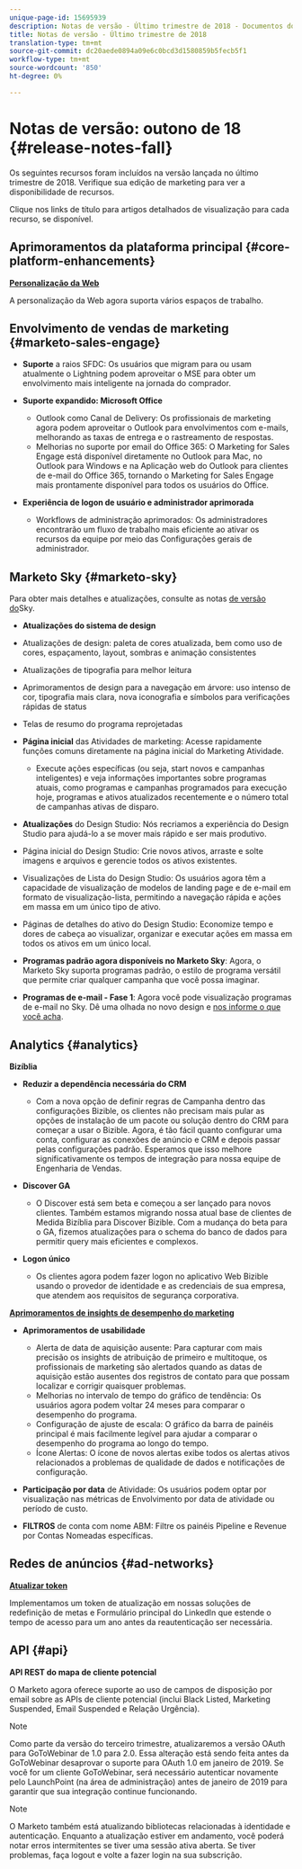 ```yaml
---
unique-page-id: 15695939
description: Notas de versão - Último trimestre de 2018 - Documentos do marketing - Documentação do produto
title: Notas de versão - Último trimestre de 2018
translation-type: tm+mt
source-git-commit: dc20aede0894a09e6c0bcd3d1580859b5fecb5f1
workflow-type: tm+mt
source-wordcount: '850'
ht-degree: 0%

---
```



# Notas de versão: outono de 18 {#release-notes-fall}

Os seguintes recursos foram incluídos na versão lançada no último trimestre de 2018. Verifique sua edição de marketing para ver a disponibilidade de recursos.

Clique nos links de título para artigos detalhados de visualização para cada recurso, se disponível.

## Aprimoramentos da plataforma principal {#core-platform-enhancements}

**[Personalização da Web](/help/marketo/product-docs/web-personalization/getting-started/workspaces-in-web-personalization.md)**

A personalização da Web agora suporta vários espaços de trabalho.

## Envolvimento de vendas de marketing {#marketo-sales-engage}

* **Suporte** a raios SFDC: Os usuários que migram para ou usam atualmente o Lightning podem aproveitar o MSE para obter um envolvimento mais inteligente na jornada do comprador.

* **Suporte expandido: Microsoft Office**

   * Outlook como Canal de Delivery: Os profissionais de marketing agora podem aproveitar o Outlook para envolvimentos com e-mails, melhorando as taxas de entrega e o rastreamento de respostas.
   * Melhorias no suporte por email do Office 365: O Marketing for Sales Engage está disponível diretamente no Outlook para Mac, no Outlook para Windows e na Aplicação web do Outlook para clientes de e-mail do Office 365, tornando o Marketing for Sales Engage mais prontamente disponível para todos os usuários do Office.

* **Experiência de logon de usuário e administrador aprimorada**

   * Workflows de administração aprimorados: Os administradores encontrarão um fluxo de trabalho mais eficiente ao ativar os recursos da equipe por meio das Configurações gerais de administrador.

## Marketo Sky {#marketo-sky}

Para obter mais detalhes e atualizações, consulte as notas [de versão do](https://help.marketo.com)Sky.

* **Atualizações do sistema de design**

* Atualizações de design: paleta de cores atualizada, bem como uso de cores, espaçamento, layout, sombras e animação consistentes
* Atualizações de tipografia para melhor leitura
* Aprimoramentos de design para a navegação em árvore: uso intenso de cor, tipografia mais clara, nova iconografia e símbolos para verificações rápidas de status
* Telas de resumo do programa reprojetadas

* **Página inicial** das Atividades de marketing: Acesse rapidamente funções comuns diretamente na página inicial do Marketing Atividade.

   * Execute ações específicas (ou seja, start novos e campanhas inteligentes) e veja informações importantes sobre programas atuais, como programas e campanhas programados para execução hoje, programas e ativos atualizados recentemente e o número total de campanhas ativas de disparo.

* **Atualizações** do Design Studio: Nós recriamos a experiência do Design Studio para ajudá-lo a se mover mais rápido e ser mais produtivo.
* Página inicial do Design Studio: Crie novos ativos, arraste e solte imagens e arquivos e gerencie todos os ativos existentes.
* Visualizações de Lista do Design Studio: Os usuários agora têm a capacidade de visualização de modelos de landing page e de e-mail em formato de visualização-lista, permitindo a navegação rápida e ações em massa em um único tipo de ativo.
* Páginas de detalhes do ativo do Design Studio: Economize tempo e dores de cabeça ao visualizar, organizar e executar ações em massa em todos os ativos em um único local.
* **Programas padrão agora disponíveis no Marketo Sky**: Agora, o Marketo Sky suporta programas padrão, o estilo de programa versátil que permite criar qualquer campanha que você possa imaginar.
* **Programas de e-mail - Fase 1**: Agora você pode visualização programas de e-mail no Sky. Dê uma olhada no novo design e [nos informe o que você acha](https://go.marketo.com/NextGenUX---USA---Apr-2018-fcp_Landing-Page-Feedback.html).

## Analytics {#analytics}

**Bizíblia**

* **Reduzir a dependência necessária do CRM**

   * Com a nova opção de definir regras de Campanha dentro das configurações Bizible, os clientes não precisam mais pular as opções de instalação de um pacote ou solução dentro do CRM para começar a usar o Bizible. Agora, é tão fácil quanto configurar uma conta, configurar as conexões de anúncio e CRM e depois passar pelas configurações padrão. Esperamos que isso melhore significativamente os tempos de integração para nossa equipe de Engenharia de Vendas.

* **Discover GA**

   * O Discover está sem beta e começou a ser lançado para novos clientes. Também estamos migrando nossa atual base de clientes de Medida Bizíblia para Discover Bizible. Com a mudança do beta para o GA, fizemos atualizações para o schema do banco de dados para permitir query mais eficientes e complexos.

* **Logon único**

   * Os clientes agora podem fazer logon no aplicativo Web Bizible usando o provedor de identidade e as credenciais de sua empresa, que atendem aos requisitos de segurança corporativa.

**[Aprimoramentos de insights de desempenho do marketing](../../product-docs/reporting/performance-insights/performance-insights-overview.md)**

* **Aprimoramentos de usabilidade**

   * Alerta de data de aquisição ausente: Para capturar com mais precisão os insights de atribuição de primeiro e multitoque, os profissionais de marketing são alertados quando as datas de aquisição estão ausentes dos registros de contato para que possam localizar e corrigir quaisquer problemas.
   * Melhorias no intervalo de tempo do gráfico de tendência: Os usuários agora podem voltar 24 meses para comparar o desempenho do programa.
   * Configuração de ajuste de escala: O gráfico da barra de painéis principal é mais facilmente legível para ajudar a comparar o desempenho do programa ao longo do tempo.
   * Ícone Alertas: O ícone de novos alertas exibe todos os alertas ativos relacionados a problemas de qualidade de dados e notificações de configuração.

* **Participação por data** de Atividade: Os usuários podem optar por visualização nas métricas de Envolvimento por data de atividade ou período de custo.
* **FILTROS** de conta com nome ABM: Filtre os painéis Pipeline e Revenue por Contas Nomeadas específicas.

## Redes de anúncios {#ad-networks}

**[Atualizar token](../../product-docs/demand-generation/social/social-functions/set-up-linkedin-lead-gen-forms.md)**

Implementamos um token de atualização em nossas soluções de redefinição de metas e Formulário principal do LinkedIn que estende o tempo de acesso para um ano antes da reautenticação ser necessária.

## API {#api}

**API REST do mapa de cliente potencial**

O Marketo agora oferece suporte ao uso de campos de disposição por email sobre as APIs de cliente potencial (inclui Black Listed, Marketing Suspended, Email Suspended e Relação Urgência).

>[!NOTE]
>
>Como parte da versão do terceiro trimestre, atualizaremos a versão OAuth para GoToWebinar de 1.0 para 2.0. Essa alteração está sendo feita antes da GoToWebinar desaprovar o suporte para OAuth 1.0 em janeiro de 2019. Se você for um cliente GoToWebinar, será necessário autenticar novamente pelo LaunchPoint (na área de administração) antes de janeiro de 2019 para garantir que sua integração continue funcionando.

>[!NOTE]
>
>O Marketo também está atualizando bibliotecas relacionadas à identidade e autenticação. Enquanto a atualização estiver em andamento, você poderá notar erros intermitentes se tiver uma sessão ativa aberta. Se tiver problemas, faça logout e volte a fazer login na sua subscrição.
